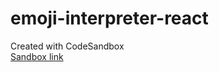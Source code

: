 # emoji-interpreter-react
Created with CodeSandbox   
[Sandbox link](https://codesandbox.io/s/emoji-interpreter-react-vskyz)

